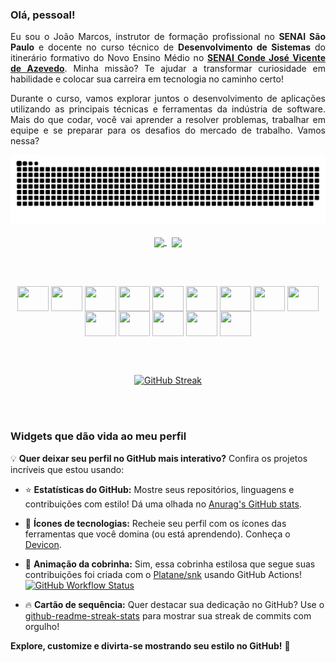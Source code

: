 ### Olá, pessoal!
<p align="justify">Eu sou o João Marcos, instrutor de formação profissional no <strong>SENAI São Paulo</strong> e docente no curso técnico de <strong>Desenvolvimento de Sistemas</strong> do itinerário formativo do Novo Ensino Médio no <strong><a href="https://sp.senai.br/cursos/0/tecnologia-da-informacao-e-informatica?unidade=113" target="_blank">SENAI Conde José Vicente de Azevedo</a></strong>. Minha missão? Te ajudar a transformar curiosidade em habilidade e colocar sua carreira em tecnologia no caminho certo!</p> <p align="justify">Durante o curso, vamos explorar juntos o desenvolvimento de aplicações utilizando as principais técnicas e ferramentas da indústria de software. Mais do que codar, você vai aprender a resolver problemas, trabalhar em equipe e se preparar para os desafios do mercado de trabalho. Vamos nessa?</p>

<div align="center">
<picture>
  <source media="(prefers-color-scheme: dark)" srcset="https://raw.githubusercontent.com/JoaoRoccella/JoaoRoccella/output/github-contribution-grid-snake-dark.svg">
  <source media="(prefers-color-scheme: light)" srcset="https://raw.githubusercontent.com/JoaoRoccella/JoaoRoccella/output/github-contribution-grid-snake.svg">
  <img alt="github-snake" src="https://raw.githubusercontent.com/JoaoRoccella/JoaoRoccella/output/github-contribution-grid-snake.svg">
</picture>
</div>

<br>

<div align="center">
    <a href="#">
      <img align="center" height="190" src="https://github-readme-stats.vercel.app/api?username=JoaoRoccella&show_icons=true&theme=transparent">
    </a>
  &nbsp; 
    <a href="#">
      <img align="center" height="190" src="https://github-readme-stats.vercel.app/api/top-langs/?username=JoaoRoccella&layout=compact&theme=transparent">
    </a>
</div>

<br><br>

<div style="display: inline_block" align="center">
  <img align="center" height="40" width="50" src="https://cdn.jsdelivr.net/gh/devicons/devicon/icons/git/git-original.svg">
  <img align="center" height="40" width="50" src="https://cdn.jsdelivr.net/gh/devicons/devicon/icons/bash/bash-original.svg">
  <img align="center" height="40" width="50" src="https://cdn.jsdelivr.net/gh/devicons/devicon/icons/github/github-original.svg">
  <img align="center" height="40" width="50" src="https://cdn.jsdelivr.net/gh/devicons/devicon/icons/html5/html5-original.svg">
  <img align="center" height="40" width="50" src="https://cdn.jsdelivr.net/gh/devicons/devicon/icons/css3/css3-original.svg"> 
  <img align="center" height="40" width="50" src="https://cdn.jsdelivr.net/gh/devicons/devicon/icons/javascript/javascript-original.svg">
  <img align="center" height="40" width="50" src="https://cdn.jsdelivr.net/gh/devicons/devicon/icons/sass/sass-original.svg">
  <img align="center" height="40" width="50" src="https://cdn.jsdelivr.net/gh/devicons/devicon/icons/nodejs/nodejs-original.svg">
  <img align="center" height="40" width="50" src="https://cdn.jsdelivr.net/gh/devicons/devicon/icons/npm/npm-original-wordmark.svg">
  <img align="center" height="40" width="50" src="https://cdn.jsdelivr.net/gh/devicons/devicon/icons/vscode/vscode-original.svg">
  <img align="center" height="40" width="50" src="https://cdn.jsdelivr.net/gh/devicons/devicon/icons/figma/figma-original.svg">
  <img align="center" height="40" width="50" src="https://cdn.jsdelivr.net/gh/devicons/devicon/icons/googlecloud/googlecloud-original.svg">
  <img align="center" height="40" width="50" src="https://cdn.jsdelivr.net/gh/devicons/devicon/icons/ubuntu/ubuntu-plain.svg">
  <img align="center" height="40" width="50" src="https://cdn.jsdelivr.net/gh/devicons/devicon/icons/windows8/windows8-original.svg">
</div>

<br><br>
<div align="center">
  <a href="#">
    <img src="https://github-readme-streak-stats.herokuapp.com?user=JoaoRoccella&theme=transparent&hide_border=true&locale=pt_BR&exclude_days=Sun%2CSat&card_width=560" alt="GitHub Streak">
  </a>
</div>

<br><br>

### Widgets que dão vida ao meu perfil  

💡 **Quer deixar seu perfil no GitHub mais interativo?** Confira os projetos incríveis que estou usando:  

- ⭐ **Estatísticas do GitHub:** Mostre seus repositórios, linguagens e contribuições com estilo! Dá uma olhada no [Anurag's GitHub stats](https://github.com/anuraghazra/github-readme-stats).  

- 🎨 **Ícones de tecnologias:** Recheie seu perfil com os ícones das ferramentas que você domina (ou está aprendendo). Conheça o [Devicon](https://devicon.dev/).  

- 🐍 **Animação da cobrinha:** Sim, essa cobrinha estilosa que segue suas contribuições foi criada com o [Platane/snk](https://github.com/Platane/snk) usando GitHub Actions!  
  [![GitHub Workflow Status](https://img.shields.io/github/actions/workflow/status/joaoroccella/joaoroccella/cobrinha.yml?label=action&style=flat-square)](https://github.com/JoaoRoccella/JoaoRoccella/actions/workflows/cobrinha.yml)  

- 🔥 **Cartão de sequência:** Quer destacar sua dedicação no GitHub? Use o [github-readme-streak-stats](https://github.com/DenverCoder1/github-readme-streak-stats) para mostrar sua streak de commits com orgulho!  

**Explore, customize e divirta-se mostrando seu estilo no GitHub!** 🚀  
